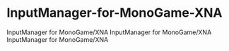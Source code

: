 # InputManager-for-MonoGame-XNA
InputManager for MonoGame/XNA InputManager for MonoGame/XNA InputManager for MonoGame/XNA
